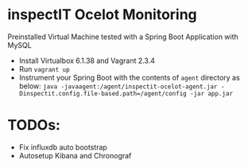# inspectIT Ocelot Monitoring

Preinstalled Virtual Machine tested with a Spring Boot Application with MySQL

* Install Virtualbox 6.1.38 and Vagrant 2.3.4
* Run `vagrant up`
* Instrument your Spring Boot with the contents of `agent` directory as below:
`java -javaagent:/agent/inspectit-ocelot-agent.jar -Dinspectit.config.file-based.path=/agent/config -jar app.jar`

# TODOs:

* Fix influxdb auto bootstrap
* Autosetup Kibana and Chronograf
